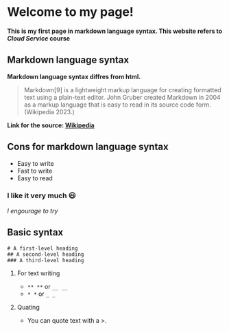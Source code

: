 # Welcome to my page!
**This is my first page in markdown language syntax. This website refers to _Cloud Service_ course**


## Markdown language syntax

**Markdown language syntax diffres from html.**

>Markdown[9] is a lightweight markup language for creating formatted text using a plain-text editor. John Gruber created Markdown in 2004 as a markup language that is easy to read in its source code form.
(Wikipedia 2023.)

**Link for the source: [Wikipedia](https://en.wikipedia.org/wiki/Markdown)**


## Cons for markdown language syntax

* Easy to write
* Fast to write
* Easy to read


### I like it very much :smiley:

_I engourage to try_


## Basic syntax

```
# A first-level heading
## A second-level heading
### A third-level heading
```
1. For text writing
	- `** **` or `__ __`
	- `* *` or `_ _`
	

2.  Quating
	- You can quote text with a >.
